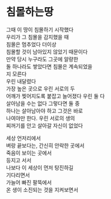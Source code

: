 # 침몰하는땅

그때 이 땅이 침몰하기 시작했다  
우리가 그 침몰을 감지했을 때  
침몰은 멈추었다 더이상  
침몰할 것이 남아있지 않았기 때문이다  
만약 당시 누구라도 그곳에 알량한  
돌 하나라도 쌓았다면 침몰은 계속되었을  
지 모른다  
우린 내달렸다  
가장 높은 곳으로 우린 서로의 두  
어깨가 찢어지도록 붙잡고 늘어졌다 우린 둘 다  
살아남을 수는 없다 그렇다면 둘 중  
하나는 살아남아야 하고 그것은 바로  
나여야만 한다. 우린 서로의 생의  
찌꺼기를 안고 살아갈 자신이 없었다

세상 언저리에서  
벼랑 끝보다는, 간신히 안락한 곳에서  
죽음이 보이는 곳에서  
등지고 서서  
나보다 이 세상이 먼저 탕진하길  
기다리면서  
가늘어 빠진 팔뚝에서  
온 생이 소진되는 것을 지켜보면서
